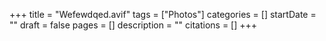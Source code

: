 +++
title = "Wefewdqed.avif"
tags = ["Photos"]
categories = []
startDate = ""
draft = false
pages = []
description = ""
citations = []
+++
